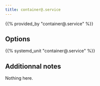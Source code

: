 ```yaml
---
title: container@.service
---
```


{{% provided_by "container@.service" %}}

## Options

{{% systemd_unit "container@.service" %}}

## Additionnal notes

Nothing here.